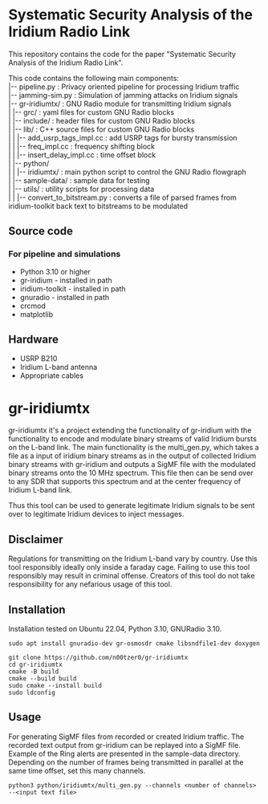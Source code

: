 # Systematic Security Analysis of the Iridium Radio Link

This repository contains the code for the paper "Systematic Security Analysis of the Iridium Radio Link".

This code contains the following main components: <br>
|-- pipeline.py : Privacy oriented pipeline for processing Iridium traffic <br>
|-- jamming-sim.py : Simulation of jamming attacks on Iridium signals <br>
|-- gr-iridiumtx/ :  GNU Radio module for transmitting Iridium signals <br>
| |-- grc/ : yaml files for custom GNU Radio blocks<br>
| |-- include/ : header files for custom GNU Radio blocks<br>
| |-- lib/ : C++ source files for custom GNU Radio blocks<br>
| |  |-- add_usrp_tags_impl.cc : add USRP tags for bursty transmission<br>
| |  |-- freq_impl.cc : frequency shifting block<br>
| |  |-- insert_delay_impl.cc : time offset block<br>
| |-- python/<br>
| |  |-- iridiumtx/ : main python script to control the GNU Radio flowgraph<br>
| |-- sample-data/ : sample data for testing<br>
| |-- utils/ : utility scripts for processing data<br>
| |  |-- convert_to_bitstream.py : converts a file of parsed frames from iridium-toolkit back text to bitstreams to be modulated<br>

## Source code

### For pipeline and simulations
- Python 3.10 or higher
- gr-iridium - installed in path
- iridium-toolkit - installed in path
- gnuradio - installed in path
- crcmod
- matplotlib


## Hardware
- USRP B210
- Iridium L-band antenna
- Appropriate cables 



# gr-iridiumtx
gr-iridiumtx it's a project extending the functionality of gr-iridium with the functionality to encode and modulate binary streams of valid Iridium bursts on the L-band link. The main functionality is the multi_gen.py, which takes a file as a input of iridium binary streams as in the output of collected Iridium binary streams with gr-iridium and outputs a SigMF file with the modulated binary streams onto the 10 MHz spectrum. This file then can be send over to any SDR that supports this spectrum and at the center frequency of Iridium L-band link.

Thus this tool can be used to generate legitimate Iridium signals to be sent over to legitimate Iridium devices to inject messages.

## Disclaimer
Regulations for transmitting on the Iridium L-band vary by country. Use this tool responsibly ideally only inside a faraday cage. Failing to use this tool responsibly may result in criminal offense. Creators of this tool do not take responsibility for any nefarious usage of this tool.

## Installation
Installation tested on Ubuntu 22.04, Python 3.10, GNURadio 3.10.

```
sudo apt install gnuradio-dev gr-osmosdr cmake libsndfile1-dev doxygen

git clone https://github.com/n00tzer0/gr-iridiumtx
cd gr-iridiumtx
cmake -B build
cmake --build build
sudo cmake --install build
sudo ldconfig
```


## Usage
For generating SigMF files from recorded or created Iridium traffic. The recorded text output from gr-iridium can be replayed into a SigMF file. Example of the Ring alerts are presented in the sample-data directory. Depending on the number of frames being transmitted in parallel at the same time offset, set this many channels.

```
python3 python/iridiumtx/multi_gen.py --channels <number of channels> --<input text file>
```

